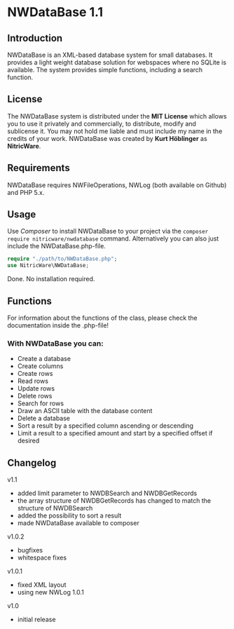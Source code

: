# NWDataBase 1.1
## Introduction
NWDataBase is an XML-based database system for small databases. It provides a light weight database solution for webspaces where no SQLite is available. The system provides simple functions, including a search function.
## License
The NWDataBase system is distributed under the **MIT License** which allows you to use it privately and commercially, to distribute, modify and sublicense it. You may not hold me liable and must include my name in the credits of your work.
NWDataBase was created by **Kurt Höblinger** as **NitricWare**.
## Requirements
NWDataBase requires NWFileOperations, NWLog (both available on Github) and PHP 5.x.
## Usage
Use *Composer* to install NWDataBase to your project via the ```composer require nitricware/nwdatabase``` command.
Alternatively you can also just include the NWDataBase.php-file.
```php
require "./path/to/NWDataBase.php";
use NitricWare\NWDataBase;
```
Done. No installation required.
## Functions
For information about the functions of the class, please check the documentation inside the .php-file!
### With NWDataBase you can:
* Create a database
* Create columns
* Create rows
* Read rows
* Update rows
* Delete rows
* Search for rows
* Draw an ASCII table with the database content
* Delete a database
* Sort a result by a specified column ascending or descending
* Limit a result to a specified amount and start by a specified offset if desired

## Changelog
v1.1
- added limit parameter to NWDBSearch and NWDBGetRecords
- the array structure of NWDBGetRecords has changed to match the structure of NWDBSearch
- added the possibility to sort a result
- made NWDataBase available to composer

v1.0.2
- bugfixes
- whitespace fixes

v1.0.1
- fixed XML layout
- using new NWLog 1.0.1

v1.0
- initial release